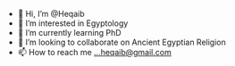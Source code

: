 - 👋 Hi, I’m @Heqaib
- 👀 I’m interested in Egyptology
- 🌱 I’m currently learning PhD
- 💞️ I’m looking to collaborate on Ancient Egyptian Religion
- 📫 How to reach me ...heqaib@gmail.com

<!---
Heqaib/Heqaib is a ✨ special ✨ repository because its `README.md` (this file) appears on your GitHub profile.
You can click the Preview link to take a look at your changes.
--->

